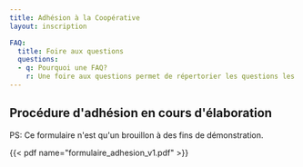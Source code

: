 ```yaml
---
title: Adhésion à la Coopérative
layout: inscription

FAQ:
  title: Foire aux questions
  questions:
  - q: Pourquoi une FAQ?
    r: Une foire aux questions permet de répertorier les questions les plus fréquentes que les membres ou futures membres nous posent. Au final, vous y gagnerez du temps à trouver vos réponses. Si vous croyez qu'il manque des questions ou que des clarifications sont nécessaires, veuillez entrer en contact avec nous.
---
```


## Procédure d'adhésion en cours d'élaboration

<!-- Pour devenir membre de la coopérative, le processus est le plus simple:

1. Vous devez remplir le formulaire d'adhésion pour les membres.
2. Nous envoyer le formulaire d'adhésion signé.
3. Recevoir la confirmation de réception et l'envoi de votre paiement par e-interac ou aller porter votre chèque à un des membres du CA
4. Lors du CA suivant votre paiement, la confirmation des nouveaux membres se fera et vous recevrez votre numéro de membre ainsi que votre carte de membre.
5.  -->

PS: Ce formulaire n'est qu'un brouillon à des fins de démonstration.

{{< pdf name="formulaire_adhesion_v1.pdf" >}}